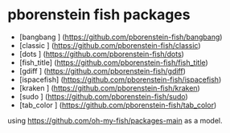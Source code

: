# pborenstein fish packages



-  [bangbang  ]    (https://github.com/pborenstein-fish/bangbang)
-  [classic   ]    (https://github.com/pborenstein-fish/classic)
-  [dots      ]    (https://github.com/pborenstein-fish/dots)
-  [fish_title]    (https://github.com/pborenstein-fish/fish_title)
-  [gdiff     ]    (https://github.com/pborenstein-fish/gdiff)
-  [ispacefish]    (https://github.com/pborenstein-fish/ispacefish)
-  [kraken    ]    (https://github.com/pborenstein-fish/kraken)
-  [sudo      ]    (https://github.com/pborenstein-fish/sudo)
-  [tab_color ]    (https://github.com/pborenstein-fish/tab_color)


using https://github.com/oh-my-fish/packages-main
as a model.
